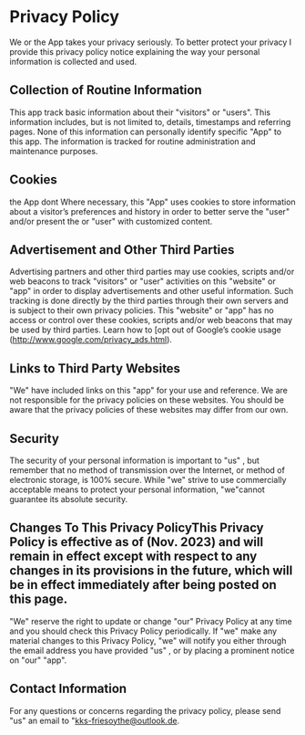 # Privacy Policy

We or the App takes your privacy seriously. To better protect your privacy I provide this privacy policy notice explaining the way your personal information is collected and used.


## Collection of Routine Information

This app track basic information about their "visitors" or "users". This information includes, but is not limited to, details, timestamps and referring pages. None of this information can personally identify specific  "App" to this app. The information is tracked for routine administration and maintenance purposes.


## Cookies

the App dont Where necessary, this "App" uses cookies to store information about a visitor’s preferences and history in order to better serve the  "user"  and/or present the or "user" with customized content.


## Advertisement and Other Third Parties

Advertising partners and other third parties may use cookies, scripts and/or web beacons to track "visitors" or "user" activities on this "website" or "app" in order to display advertisements and other useful information. Such tracking is done directly by the third parties through their own servers and is subject to their own privacy policies. This "website" or "app" has no access or control over these cookies, scripts and/or web beacons that may be used by third parties. Learn how to [opt out of Google’s cookie usage (http://www.google.com/privacy_ads.html).


## Links to Third Party Websites

"We" have included links on this  "app" for your use and reference. We are not responsible for the privacy policies on these websites. You should be aware that the privacy policies of these websites may differ from our own.


## Security

The security of your personal information is important to "us" , but remember that no method of transmission over the Internet, or method of electronic storage, is 100% secure. While "we"  strive to use commercially acceptable means to protect your personal information, "we"cannot guarantee its absolute security.


## Changes To This Privacy PolicyThis Privacy Policy is effective as of (Nov. 2023) and will remain in effect except with respect to any changes in its provisions in the future, which will be in effect immediately after being posted on this page.
"We" reserve the right to update or change "our"  Privacy Policy at any time and you should check this Privacy Policy periodically. If "we" make any material changes to this Privacy Policy, "we" will notify you either through the email address you have provided "us" , or by placing a prominent notice on "our"  "app".


## Contact Information

For any questions or concerns regarding the privacy policy, please send "us" an email to "kks-friesoythe@outlook.de.
